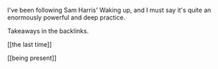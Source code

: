 I've been following Sam Harris' Waking up, and I must say it's quite an enormously powerful and deep practice. 

Takeaways in the backlinks.

[[the last time]]

[[being present]]